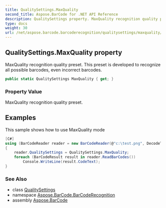 ```yaml
---
title: QualitySettings.MaxQuality
second_title: Aspose.BarCode for .NET API Reference
description: QualitySettings property. MaxQuality recognition quality preset. This preset is developed to recognize all possible barcodes even incorrect barcodes
type: docs
weight: 30
url: /net/aspose.barcode.barcoderecognition/qualitysettings/maxquality/
---
```

## QualitySettings.MaxQuality property

MaxQuality recognition quality preset. This preset is developed to recognize all possible barcodes, even incorrect barcodes.

```csharp
public static QualitySettings MaxQuality { get; }
```

### Property Value

MaxQuality recognition quality preset.

## Examples

This sample shows how to use MaxQuality mode

```csharp
[C#]
using (BarCodeReader reader = new BarCodeReader(@"c:\test.png", DecodeType.Code39Extended, DecodeType.Code128))
{
    reader.QualitySettings = QualitySettings.MaxQuality;
    foreach (BarCodeResult result in reader.ReadBarCodes())
        Console.WriteLine(result.CodeText);
}
```

### See Also

* class [QualitySettings](../)
* namespace [Aspose.BarCode.BarCodeRecognition](../../qualitysettings/)
* assembly [Aspose.BarCode](../../../)


